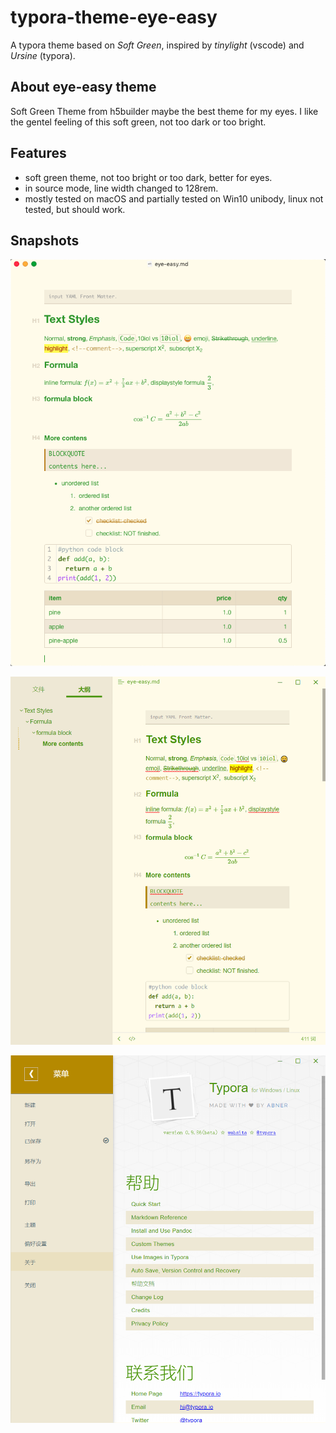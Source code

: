 # typora-theme-eye-easy
A typora theme based on *Soft Green*, inspired by *tinylight* (vscode) and *Ursine* (typora).

## About eye-easy theme
Soft Green Theme from h5builder maybe the best theme for my eyes. I like the gentel feeling of this soft green, not too dark or too bright.

## Features
- soft green theme, not too bright or too dark, better for eyes.
- in source mode, line width changed to 128rem.
- mostly tested on macOS and partially tested on Win10 unibody, linux not tested, but should work.

## Snapshots

![snapshot-1](README.assets/snapshot-1.png)



![snapshot-2](README.assets/snapshot-2.png)



![snapshot-3](README.assets/snapshot-3.png)
